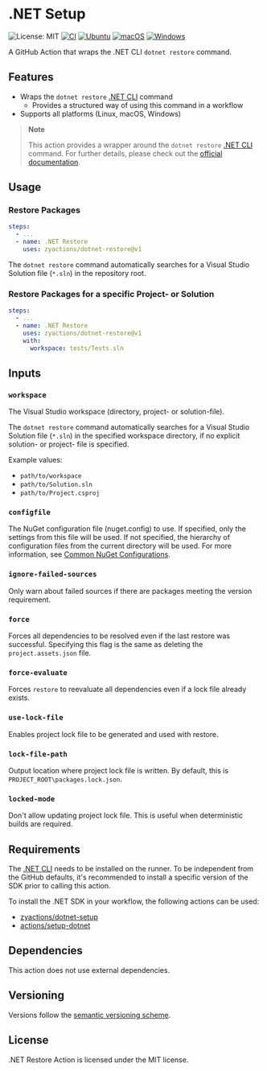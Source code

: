 # .NET Setup

![License: MIT][shield-license-mit]
[![CI][shield-ci]][workflow-ci]
[![Ubuntu][shield-platform-ubuntu]][job-runs-on]
[![macOS][shield-platform-macos]][job-runs-on]
[![Windows][shield-platform-windows]][job-runs-on]

A GitHub Action that wraps the .NET CLI `dotnet restore` command. 

## Features

- Wraps the `dotnet restore` [.NET CLI][dotnet-sdk] command
  - Provides a structured way of using this command in a workflow
- Supports all platforms (Linux, macOS, Windows)

> **Note**
>
> This action provides a wrapper around the `dotnet restore` [.NET CLI][dotnet-sdk] command. 
> For further details, please check out the [official documentation][dotnet-restore].

## Usage

### Restore Packages

```yaml
steps:
  - ...
  - name: .NET Restore
    uses: zyactions/dotnet-restore@v1
```

The `dotnet restore` command automatically searches for a Visual Studio Solution file (`*.sln`) in the repository root.

### Restore Packages for a specific Project- or Solution

```yaml
steps:
  - ...
  - name: .NET Restore
    uses: zyactions/dotnet-restore@v1
    with:
      workspace: tests/Tests.sln
```

## Inputs

### `workspace`

The Visual Studio workspace (directory, project- or solution-file).

The `dotnet restore` command automatically searches for a Visual Studio Solution file (`*.sln`) in the specified workspace directory, if no explicit solution- or project- file is specified.

Example values:

- `path/to/workspace`
- `path/to/Solution.sln`
- `path/to/Project.csproj`

### `configfile`

The NuGet configuration file (nuget.config) to use. If specified, only the settings from this file will be used. If not specified, the hierarchy of configuration files from the current directory will be used. 
For more information, see [Common NuGet Configurations][nuget-configurations].

### `ignore-failed-sources`

Only warn about failed sources if there are packages meeting the version requirement.

### `force`

Forces all dependencies to be resolved even if the last restore was successful. Specifying this flag is the same as deleting the `project.assets.json` file.

### `force-evaluate`

Forces `restore` to reevaluate all dependencies even if a lock file already exists.

### `use-lock-file`

Enables project lock file to be generated and used with restore.

### `lock-file-path`

Output location where project lock file is written. By default, this is `PROJECT_ROOT\packages.lock.json`.

### `locked-mode`

Don't allow updating project lock file. This is useful when deterministic builds are required.

## Requirements

The [.NET CLI][dotnet-sdk] needs to be installed on the runner. To be independent from the GitHub defaults, it's recommended to install a specific version of the SDK prior to calling this action.

To install the .NET SDK in your workflow, the following actions can be used:

- [zyactions/dotnet-setup][zyactions-dotnet-setup]
- [actions/setup-dotnet][actions-setup-dotnet]

## Dependencies

This action does not use external dependencies.

## Versioning

Versions follow the [semantic versioning scheme][semver].

## License

.NET Restore Action is licensed under the MIT license.

[actions-setup-dotnet]: https://github.com/actions/setup-dotnet
[dotnet-restore]: https://learn.microsoft.com/en-us/dotnet/core/tools/dotnet-restore
[dotnet-sdk]: https://github.com/dotnet/sdk
[job-runs-on]: https://docs.github.com/en/actions/reference/workflow-syntax-for-github-actions#jobsjob_idruns-on
[nuget-configurations]: https://learn.microsoft.com/en-us/nuget/consume-packages/configuring-nuget-behavior
[semver]:https://semver.org
[shield-license-mit]: https://img.shields.io/badge/License-MIT-blue.svg
[shield-ci]: https://github.com/zyactions/dotnet-restore/actions/workflows/ci.yml/badge.svg
[shield-platform-ubuntu]: https://img.shields.io/badge/Ubuntu-E95420?logo=ubuntu\&logoColor=white
[shield-platform-macos]: https://img.shields.io/badge/macOS-53C633?logo=apple\&logoColor=white
[shield-platform-windows]: https://img.shields.io/badge/Windows-0078D6?logo=windows\&logoColor=white
[workflow-ci]: https://github.com/zyactions/dotnet-restore/actions/workflows/ci.yml
[zyactions-dotnet-setup]: https://github.com/zyactions/dotnet-setup
